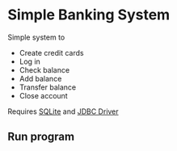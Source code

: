 # Simple Banking System
Simple system to
- Create credit cards
- Log in
- Check balance
- Add balance
- Transfer balance
- Close account

Requires [SQLite](https://www.sqlitetutorial.net/download-install-sqlite/) and [JDBC Driver](https://www.sqlitetutorial.net/sqlite-java/sqlite-jdbc-driver/)

## Run program
